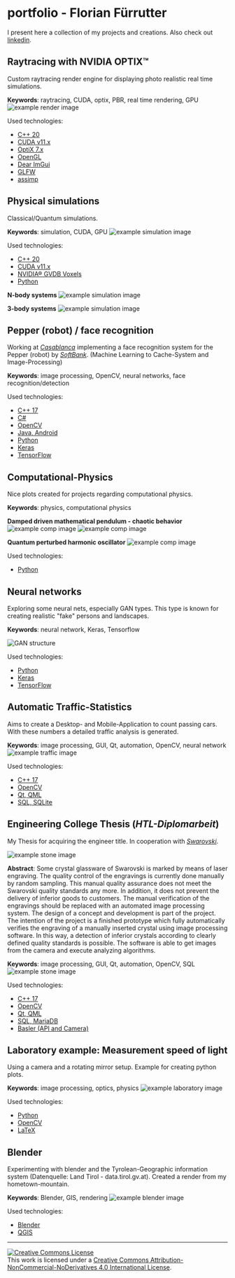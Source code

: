 # portfolio - Florian Fürrutter
I present here a collection of my projects and creations. Also check out [linkedin](https://www.linkedin.com/in/florian-f%C3%BCrrutter-a4b7b2142/).

## Raytracing with NVIDIA OPTIX™
Custom raytracing render engine for displaying photo realistic real time simulations.

**Keywords**: raytracing, CUDA, optix, PBR, real time rendering, GPU
![example render image](/img/ray_tracing0.PNG)

Used technologies:
- [C++ 20](https://isocpp.org/)
- [CUDA v11.x](https://developer.nvidia.com/cuda-zone)
- [OptiX 7.x](https://developer.nvidia.com/optix)
- [OpenGL](https://www.opengl.org/)
- [Dear ImGui](https://github.com/ocornut/imgui)
- [GLFW](https://github.com/glfw/glfw)
- [assimp](https://github.com/assimp/assimp)

## Physical simulations
Classical/Quantum simulations.

**Keywords**: simulation, CUDA, GPU
![example simulation image](/img/sim1.PNG)

Used technologies:
- [C++ 20](https://isocpp.org/)
- [CUDA v11.x](https://developer.nvidia.com/cuda-zone)
- [NVIDIA® GVDB Voxels](https://github.com/NVIDIA/gvdb-voxels)
- [Python](https://www.python.org/)

**N-body systems** 
![example simulation image](/img/sim2.png)

**3-body systems**
![example simulation image](/img/sim3.png)

## Pepper (robot) / face recognition
Working at [*Casablanca*](https://www.casablanca.at/) implementing a face recognition system for the Pepper (robot) by [*SoftBank*](https://group.softbank/en). (Machine Learning to Cache-System and Image-Processing)

**Keywords**: image processing, OpenCV, neural networks, face recognition/detection

Used technologies:
- [C++ 17](https://isocpp.org/)
- [C#](https://docs.microsoft.com/en-us/dotnet/csharp/)
- [OpenCV](https://github.com/opencv/opencv)
- [Java, Android](https://www.java.com/)
- [Python](https://www.python.org/)
- [Keras](https://keras.io/)
- [TensorFlow](https://www.tensorflow.org/)

## Computational-Physics
Nice plots created for projects regarding computational physics.

**Keywords**: physics, computational physics

**Damped driven mathematical pendulum - chaotic behavior**
![example comp image](/img/comp0.png)
![example comp image](/img/comp2.png)

**Quantum perturbed harmonic oscillator**
![example comp image](/img/comp1.png)

Used technologies:
- [Python](https://www.python.org/)

## Neural networks
Exploring some neural nets, especially GAN types. This type is known for creating realistic "fake" persons and landscapes.

**Keywords**: neural network, Keras, Tensorflow

![GAN structure](/img/gan1.png)

Used technologies:
- [Python](https://www.python.org/)
- [Keras](https://keras.io/)
- [TensorFlow](https://www.tensorflow.org/)

## Automatic Traffic-Statistics 
Aims to create a Desktop- and Mobile-Application to count passing cars. With these numbers a detailed traffic analysis is generated.

**Keywords**: image processing, GUI, Qt, automation, OpenCV, neural network
![example traffic image](/img/traffic_stat0.png)

Used technologies:
- [C++ 17](https://isocpp.org/)
- [OpenCV](https://github.com/opencv/opencv)
- [Qt, QML](https://www.qt.io/)
- [SQL, SQLite](https://www.sqlite.org/index.html)

## Engineering College Thesis (*HTL-Diplomarbeit*)
My Thesis for acquiring the engineer title. In cooperation with [*Swarovski*](https://www.swarovski.com). 

![example stone image](/img/htl_thesis1.jpg)

**Abstract**:
Some crystal glassware of Swarovski is marked by means of laser engraving. The 
quality control of the engravings is currently done manually by random sampling. This manual quality assurance does not meet the Swarovski quality standards any more. In addition, it does not prevent the delivery of inferior goods to customers. 
The manual verification of the engravings should be replaced with an automated image processing system. The design of a concept and development is part of the project. The intention of the project is a finished prototype which fully automatically verifies the engraving of a manually inserted crystal using image processing software. In this way, a detection of inferior crystals according to clearly defined quality standards is possible. The software is able to get images from the camera and execute analyzing algorithms. 

**Keywords**: image processing, GUI, Qt, automation, OpenCV, SQL
![example stone image](/img/htl_thesis0.PNG)

Used technologies:
- [C++ 17](https://isocpp.org/)
- [OpenCV](https://github.com/opencv/opencv)
- [Qt, QML](https://www.qt.io/)
- [SQL, MariaDB](https://mariadb.org/)
- [Basler (API and Camera)](https://www.baslerweb.com/de/)

## Laboratory example: Measurement speed of light
Using a camera and a rotating mirror setup. Example for creating python plots.

**Keywords**: image processing, optics, physics
![example laboratory image](/img/lab0.png)

Used technologies:
- [Python](https://www.python.org/)
- [OpenCV](https://github.com/opencv/opencv)
- [LaTeX](https://www.latex-project.org/)

## Blender
Experimenting with blender and the Tyrolean-Geographic information system (Datenquelle: Land Tirol - data.tirol.gv.at). Created a render from my hometown-mountain.

**Keywords**: Blender, GIS, rendering
![example blender image](/img/blender_gis0.png)

Used technologies:
- [Blender](https://www.blender.org/)
- [QGIS](https://www.qgis.org/de/site/index.html)

___
<a rel="license" href="http://creativecommons.org/licenses/by-nc-nd/4.0/"><img alt="Creative Commons License" style="border-width:0" src="https://i.creativecommons.org/l/by-nc-nd/4.0/88x31.png" /></a><br />This work is licensed under a <a rel="license" href="http://creativecommons.org/licenses/by-nc-nd/4.0/">Creative Commons Attribution-NonCommercial-NoDerivatives 4.0 International License</a>.
